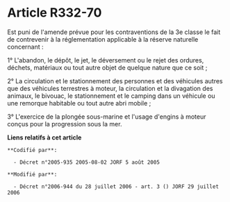 # Article R332-70

Est puni de l'amende prévue pour les contraventions de la 3e classe le fait de contrevenir à la réglementation applicable à
la réserve naturelle concernant :

1° L'abandon, le dépôt, le jet, le déversement ou le rejet des ordures, déchets, matériaux ou tout autre objet de quelque
nature que ce soit ;

2° La circulation et le stationnement des personnes et des véhicules autres que des véhicules terrestres à moteur, la
circulation et la divagation des animaux, le bivouac, le stationnement et le camping dans un véhicule ou une remorque
habitable ou tout autre abri mobile ;

3° L'exercice de la plongée sous-marine et l'usage d'engins à moteur conçus pour la progression sous la mer.

**Liens relatifs à cet article**

	**Codifié par**:

	  - Décret n°2005-935 2005-08-02 JORF 5 août 2005

	**Modifié par**:

	  - Décret n°2006-944 du 28 juillet 2006 - art. 3 () JORF 29 juillet 2006
